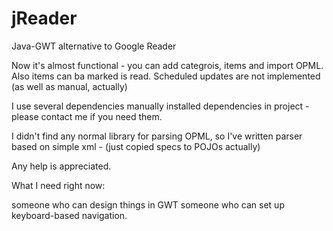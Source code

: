 jReader
=======

Java-GWT alternative to Google Reader

Now it's almost functional - you can add categrois, items and import OPML.
Also items can ba marked is read.
Scheduled updates are not implemented (as well as manual, actually)

I use several dependencies manually installed dependencies in project - please contact me if you need them.

I didn't find any normal library for parsing OPML, so I've written parser based on simple xml - (just copied specs to POJOs actually)

Any help is appreciated.

What I need right now:

someone who can design things in GWT
someone who can set up keyboard-based navigation.
